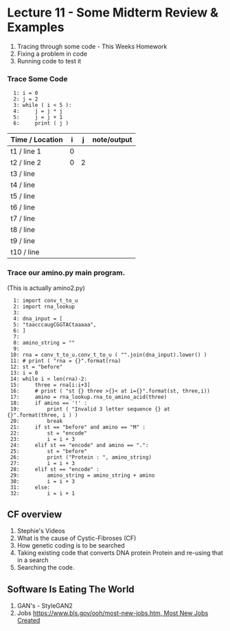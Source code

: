 
<style>
.pagebreak { page-break-before: always; }
.half { height: 200px; }
</style>
<style>
.pagebreak { page-break-before: always; }
.half { height: 200px; }
.markdown-body {
	font-size: 12px;
}
.markdown-body td {
	font-size: 12px;
}
</style>


# Lecture 11 - Some Midterm Review & Examples

1. Tracing through some code - This Weeks Homework
2. Fixing a problem in code
3. Running code to test it

### Trace Some Code

```
  1: i = 0
  2: j = 2
  3: while ( i < 5 ):
  4:     j = j * j
  5:     j = j + 1
  6:     print ( j )

```



| Time / Location | i | j | note/output |
|-----------------|---|---|-------------|
| t1   / line 1  | 0  | | |
| t2   / line 2  | 0  | 2  | |
| t3   / line   |   |   | |
| t4   / line   |   |   | |
| t5   / line   |   |   | |
| t6   / line   |   |   | |
| t7   / line   |   |   | |
| t8   / line   |   |   | |
| t9   / line   |   |   | |
| t10   / line   |   |   | |


### Trace our amino.py main program.

(This is actually amino2.py)

<div class="pagebreak"></div>

```
  1: import conv_t_to_u
  2: import rna_lookup
  3: 
  4: dna_input = [
  5: "taacccaugCGGTACtaaaaa",
  6: ]
  7: 
  8: amino_string = ""
  9: 
 10: rna = conv_t_to_u.conv_t_to_u ( "".join(dna_input).lower() )
 11: # print ( "rna = {}".format(rna)
 12: st = "before"
 13: i = 0
 14: while i < len(rna)-2:
 15:     three = rna[i:i+3]
 16:     # print ( "st {} three >{}< at i={}".format(st, three,i)) 
 17:     amino = rna_lookup.rna_to_amino_acid(three)
 18:     if amino == '!' :
 19:         print ( "Invalid 3 letter sequence {} at {}".format(three, i ) )
 20:         break
 21:     if st == "before" and amino == "M" :
 22:         st = "encode"
 23:         i = i + 3
 24:     elif st == "encode" and amino == ".":
 25:         st = "before"
 26:         print ("Protein : ", amino_string)
 27:         i = i + 3
 28:     elif st == "encode" :
 29:         amino_string = amino_string + amino
 30:         i = i + 3
 31:     else:
 32:         i = i + 1

```



## CF overview

1. Stephie's Videos
2. What is the cause of Cystic-Fibroses (CF)
3. How genetic coding is to be searched
4. Taking existing code that converts DNA protein Protein and re-using that in a search
5. Searching the code.

## Software Is Eating The World

1. GAN's - StyleGAN2
2. Jobs [https://www.bls.gov/ooh/most-new-jobs.htm, Most New Jobs Created](https://www.bls.gov/ooh/most-new-jobs.htm)

